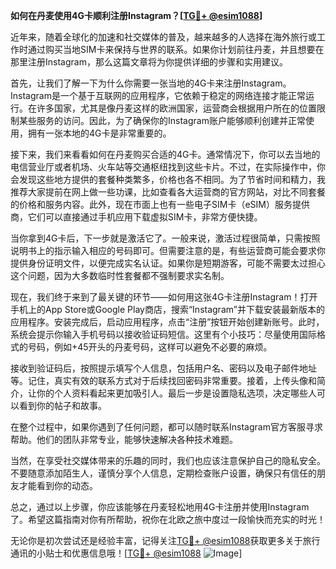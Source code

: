 **如何在丹麦使用4G卡顺利注册Instagram？[[TG💪+ @esim1088](https://t.me/s/esim1088)]**

近年来，随着全球化的加速和社交媒体的普及，越来越多的人选择在海外旅行或工作时通过购买当地SIM卡来保持与世界的联系。如果你计划前往丹麦，并且想要在那里注册Instagram，那么这篇文章将为你提供详细的步骤和实用建议。

首先，让我们了解一下为什么你需要一张当地的4G卡来注册Instagram。Instagram是一个基于互联网的应用程序，它依赖于稳定的网络连接才能正常运行。在许多国家，尤其是像丹麦这样的欧洲国家，运营商会根据用户所在的位置限制某些服务的访问。因此，为了确保你的Instagram账户能够顺利创建并正常使用，拥有一张本地的4G卡是非常重要的。

接下来，我们来看看如何在丹麦购买合适的4G卡。通常情况下，你可以去当地的电信营业厅或者机场、火车站等交通枢纽找到这些卡片。不过，在实际操作中，你会发现这些地方提供的套餐种类繁多，价格也各不相同。为了节省时间和精力，我推荐大家提前在网上做一些功课，比如查看各大运营商的官方网站，对比不同套餐的价格和服务内容。此外，现在市面上也有一些电子SIM卡（eSIM）服务提供商，它们可以直接通过手机应用下载虚拟SIM卡，非常方便快捷。

当你拿到4G卡后，下一步就是激活它了。一般来说，激活过程很简单，只需按照说明书上的指示输入相应的号码即可。但需要注意的是，有些运营商可能会要求你提供身份证明文件，以便完成实名认证。如果你是短期游客，可能不需要太过担心这个问题，因为大多数临时性套餐都不强制要求实名制。

现在，我们终于来到了最关键的环节——如何用这张4G卡注册Instagram！打开手机上的App Store或Google Play商店，搜索“Instagram”并下载安装最新版本的应用程序。安装完成后，启动应用程序，点击“注册”按钮开始创建新账号。此时，系统会提示你输入手机号码以接收验证码短信。这里有个小技巧：尽量使用国际格式的号码，例如+45开头的丹麦号码，这样可以避免不必要的麻烦。

接收到验证码后，按照提示填写个人信息，包括用户名、密码以及电子邮件地址等。记住，真实有效的联系方式对于后续找回密码非常重要。接着，上传头像和简介，让你的个人资料看起来更加吸引人。最后一步是设置隐私选项，决定哪些人可以看到你的帖子和故事。

在整个过程中，如果你遇到了任何问题，都可以随时联系Instagram官方客服寻求帮助。他们的团队非常专业，能够快速解决各种技术难题。

当然，在享受社交媒体带来的乐趣的同时，我们也应该注意保护自己的隐私安全。不要随意添加陌生人，谨慎分享个人信息，定期检查账户设置，确保只有信任的朋友才能看到你的动态。

总之，通过以上步骤，你应该能够在丹麦轻松地用4G卡注册并使用Instagram了。希望这篇指南对你有所帮助，祝你在北欧之旅中度过一段愉快而充实的时光！

无论你是初次尝试还是经验丰富，记得关注[TG💪+ @esim1088](https://t.me/s/esim1088)获取更多关于旅行通讯的小贴士和优惠信息哦！[[TG💪+ @esim1088](https://t.me/s/esim1088) ![Image](https://i.postimg.cc/4NQfJmqS/Snipaste-2025-05-13-00-14-12.png)]